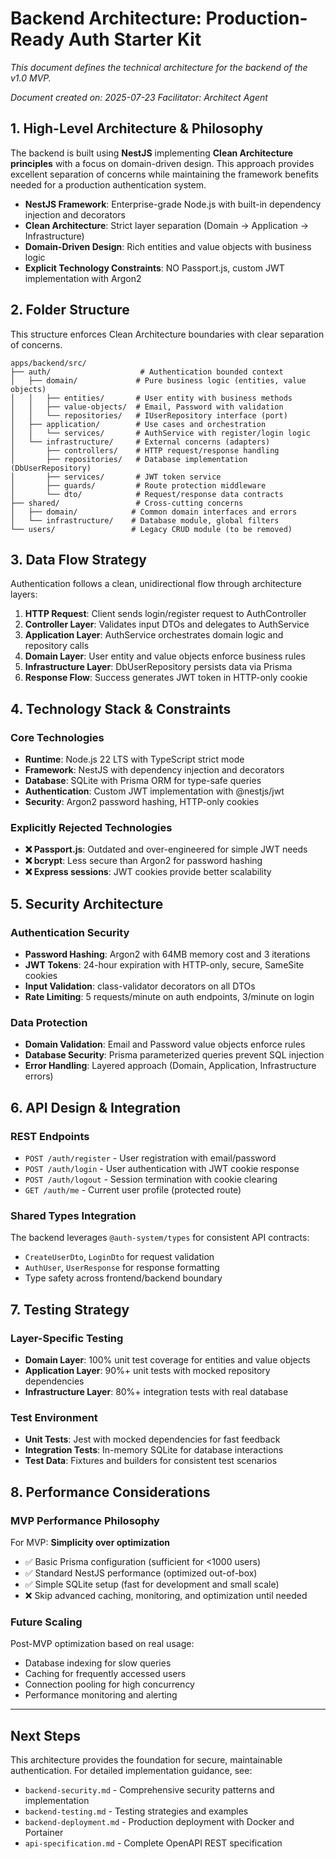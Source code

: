 # Backend Architecture: Production-Ready Auth Starter Kit

_This document defines the technical architecture for the backend of the v1.0 MVP._

_Document created on: 2025-07-23_ _Facilitator: Architect Agent_

## 1. High-Level Architecture & Philosophy

The backend is built using **NestJS** implementing **Clean Architecture principles** with a focus on
domain-driven design. This approach provides excellent separation of concerns while maintaining the
framework benefits needed for a production authentication system.

- **NestJS Framework**: Enterprise-grade Node.js with built-in dependency injection and decorators
- **Clean Architecture**: Strict layer separation (Domain → Application → Infrastructure)
- **Domain-Driven Design**: Rich entities and value objects with business logic
- **Explicit Technology Constraints**: NO Passport.js, custom JWT implementation with Argon2

## 2. Folder Structure

This structure enforces Clean Architecture boundaries with clear separation of concerns.

```tree
apps/backend/src/
├── auth/                    # Authentication bounded context
│   ├── domain/             # Pure business logic (entities, value objects)
│   │   ├── entities/       # User entity with business methods
│   │   ├── value-objects/  # Email, Password with validation
│   │   └── repositories/   # IUserRepository interface (port)
│   ├── application/        # Use cases and orchestration
│   │   └── services/       # AuthService with register/login logic
│   └── infrastructure/     # External concerns (adapters)
│       ├── controllers/    # HTTP request/response handling
│       ├── repositories/   # Database implementation (DbUserRepository)
│       ├── services/       # JWT token service
│       ├── guards/         # Route protection middleware
│       └── dto/            # Request/response data contracts
├── shared/                 # Cross-cutting concerns
│   ├── domain/            # Common domain interfaces and errors
│   └── infrastructure/    # Database module, global filters
└── users/                 # Legacy CRUD module (to be removed)
```

## 3. Data Flow Strategy

Authentication follows a clean, unidirectional flow through architecture layers:

1. **HTTP Request**: Client sends login/register request to AuthController
2. **Controller Layer**: Validates input DTOs and delegates to AuthService
3. **Application Layer**: AuthService orchestrates domain logic and repository calls
4. **Domain Layer**: User entity and value objects enforce business rules
5. **Infrastructure Layer**: DbUserRepository persists data via Prisma
6. **Response Flow**: Success generates JWT token in HTTP-only cookie

## 4. Technology Stack & Constraints

### Core Technologies

- **Runtime**: Node.js 22 LTS with TypeScript strict mode
- **Framework**: NestJS with dependency injection and decorators
- **Database**: SQLite with Prisma ORM for type-safe queries
- **Authentication**: Custom JWT implementation with @nestjs/jwt
- **Security**: Argon2 password hashing, HTTP-only cookies

### Explicitly Rejected Technologies

- **❌ Passport.js**: Outdated and over-engineered for simple JWT needs
- **❌ bcrypt**: Less secure than Argon2 for password hashing
- **❌ Express sessions**: JWT cookies provide better scalability

## 5. Security Architecture

### Authentication Security

- **Password Hashing**: Argon2 with 64MB memory cost and 3 iterations
- **JWT Tokens**: 24-hour expiration with HTTP-only, secure, SameSite cookies
- **Input Validation**: class-validator decorators on all DTOs
- **Rate Limiting**: 5 requests/minute on auth endpoints, 3/minute on login

### Data Protection

- **Domain Validation**: Email and Password value objects enforce rules
- **Database Security**: Prisma parameterized queries prevent SQL injection
- **Error Handling**: Layered approach (Domain, Application, Infrastructure errors)

## 6. API Design & Integration

### REST Endpoints

- `POST /auth/register` - User registration with email/password
- `POST /auth/login` - User authentication with JWT cookie response
- `POST /auth/logout` - Session termination with cookie clearing
- `GET /auth/me` - Current user profile (protected route)

### Shared Types Integration

The backend leverages `@auth-system/types` for consistent API contracts:

- `CreateUserDto`, `LoginDto` for request validation
- `AuthUser`, `UserResponse` for response formatting
- Type safety across frontend/backend boundary

## 7. Testing Strategy

### Layer-Specific Testing

- **Domain Layer**: 100% unit test coverage for entities and value objects
- **Application Layer**: 90%+ unit tests with mocked repository dependencies
- **Infrastructure Layer**: 80%+ integration tests with real database

### Test Environment

- **Unit Tests**: Jest with mocked dependencies for fast feedback
- **Integration Tests**: In-memory SQLite for database interactions
- **Test Data**: Fixtures and builders for consistent test scenarios

## 8. Performance Considerations

### MVP Performance Philosophy

For MVP: **Simplicity over optimization**

- ✅ Basic Prisma configuration (sufficient for <1000 users)
- ✅ Standard NestJS performance (optimized out-of-box)
- ✅ Simple SQLite setup (fast for development and small scale)
- ❌ Skip advanced caching, monitoring, and optimization until needed

### Future Scaling

Post-MVP optimization based on real usage:

- Database indexing for slow queries
- Caching for frequently accessed users
- Connection pooling for high concurrency
- Performance monitoring and alerting

---

## Next Steps

This architecture provides the foundation for secure, maintainable authentication. For detailed
implementation guidance, see:

- `backend-security.md` - Comprehensive security patterns and implementation
- `backend-testing.md` - Testing strategies and examples
- `backend-deployment.md` - Production deployment with Docker and Portainer
- `api-specification.md` - Complete OpenAPI REST specification
